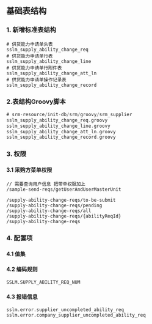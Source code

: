 
## 基础表结构

### 1. 新增标准表结构

```
# 供货能力申请单头表
sslm_supply_ability_change_req
# 供货能力申请单行表
sslm_supply_ability_change_line
# 供货能力申请单行附件表
sslm_supply_ability_change_att_ln
# 供货能力申请单操作记录表
sslm_supply_ability_change_record
```

### 2.表结构Groovy脚本

```groovy
# srm-resource/init-db/srm/groovy/srm_supplier
sslm_supply_ability_change_req.groovy
sslm_supply_ability_change_line.groovy
sslm_supply_ability_change_att_ln.groovy
sslm_supply_ability_change_record.groovy
```

### 3. 权限


#### 3.1 采购方菜单权限

```
// 需要查询用户信息 把带单权限加上
/sample-send-reqs/getUserAndUserMasterUnit

/supply-ability-change-reqs/to-be-submit
/supply-ability-change-reqs/pending
/supply-ability-change-reqs/all
/supply-ability-change-reqs/{abilityReqId}
/supply-ability-change-reqs
```


### 4. 配置项

#### 4.1 值集


#### 4.2 编码规则

`SSLM.SUPPLY_ABILITY_REQ_NUM`

#### 4.3 报错信息

`sslm.error.supplier_uncompleted_ability_req`
`sslm.error.company_supplier_uncompleted_ability_req`